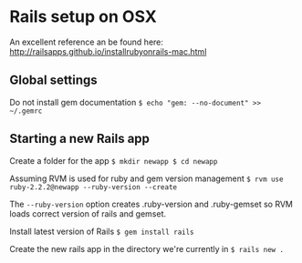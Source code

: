 # Rails setup on OSX

An excellent reference an be found here: http://railsapps.github.io/installrubyonrails-mac.html

## Global settings

Do not install gem documentation
`$ echo "gem: --no-document" >> ~/.gemrc`

## Starting a new Rails app

Create a folder for the app
`
$ mkdir newapp
$ cd newapp
`

Assuming RVM is used for ruby and gem version management
`
$ rvm use ruby-2.2.2@newapp --ruby-version --create
`

The `--ruby-version` option creates .ruby-version and .ruby-gemset so RVM loads correct version of rails and gemset.

Install latest version of Rails
`
$ gem install rails
`

Create the new rails app in the directory we're currently in
`$ rails new .`